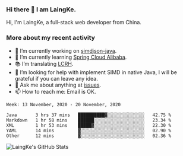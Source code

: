 ### Hi there 👋 I am LaingKe.

Hi, I'm LaingKe, a full-stack web developer from China.

### More about my recent activity

- 🔭 I’m currently working on [simdjson-java](https://github.com/laingke/simdjson-java).
- 🌱 I’m currently learning [Spring Cloud Alibaba](https://github.com/alibaba/spring-cloud-alibaba).
- :books: I’m translating [LCRH](https://github.com/LCTT/LCRH).
- 🤔 I’m looking for help with implement SIMD in native Java, I will be grateful if you can leave any idea.
- 💬 Ask me about anything at [issues](https://github.com/laingke/laingke/issues).
- 📫 How to reach me: Email is OK.

<!--START_SECTION:waka-->
```text
Week: 13 November, 2020 - 20 November, 2020

Java       3 hrs 37 mins   ██████████▓░░░░░░░░░░░░░░   42.75 % 
Markdown   1 hr 58 mins    ██████░░░░░░░░░░░░░░░░░░░   23.34 % 
XML        1 hr 53 mins    █████▓░░░░░░░░░░░░░░░░░░░   22.30 % 
YAML       14 mins         ▓░░░░░░░░░░░░░░░░░░░░░░░░   02.90 % 
Other      12 mins         ▓░░░░░░░░░░░░░░░░░░░░░░░░   02.36 % 
```
<!--END_SECTION:waka-->

![LaingKe's GitHub Stats](https://github-readme-stats.vercel.app/api?username=laingke&show_icons=true&theme=nightowl&count_private=true)
